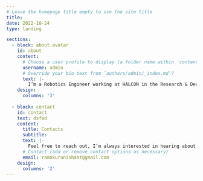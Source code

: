 ```yaml
---
# Leave the homepage title empty to use the site title
title:
date: 2022-10-24
type: landing

sections:
  - block: about.avatar
    id: about
    content:
      # Choose a user profile to display (a folder name within `content/authors/`)
      username: admin
      # Override your bio text from `authors/admin/_index.md`?
      text: |- 
        I’m a Robotics Engineer working at HALCON in the Research & Development department. I hold a MSc in Robotics and Autonomous Systems from University of Bristol, where I worked on multi-agent systems, game theory, evolutionary algorithms and artificail intelligence. Prior to this I worked as a Machine Learning Engineer at ALGO8 after passing out from the International Institute Of Information Technology, Pune, with a BEng in electronics.
    design:
      columns: '3'
  
  - block: contact
    id: contact
    text: dsfad
    content:
      title: Contacts
      subtitle:
      text: |-  
        Feel free to reach out, I’m always interested in hearing about opportunities to collaborate or apply research to real-world problems.
      # Contact (add or remove contact options as necessary)
      email: ramakurunishant@gmail.com
    design:
      columns: '2'
---
```

